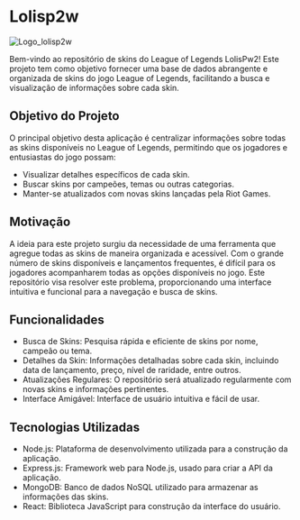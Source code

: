# Lolisp2w
![Logo_lolisp2w](https://github.com/fuzilo/lolisp2w/assets/19290063/06763cdb-c5da-4183-a548-72b0fc0ccd57)


Bem-vindo ao repositório de skins do League of Legends LolisPw2! 
Este projeto tem como objetivo fornecer uma base de dados abrangente e organizada de skins do jogo League of Legends, facilitando a busca e visualização de informações sobre cada skin.

## Objetivo do Projeto
O principal objetivo desta aplicação é centralizar informações sobre todas as skins disponíveis no League of Legends, permitindo que os jogadores e entusiastas do jogo possam:
- Visualizar detalhes específicos de cada skin.
- Buscar skins por campeões, temas ou outras categorias.
- Manter-se atualizados com novas skins lançadas pela Riot Games.

## Motivação
A ideia para este projeto surgiu da necessidade de uma ferramenta que agregue todas as skins de maneira organizada e acessível. 
Com o grande número de skins disponíveis e lançamentos frequentes, é difícil para os jogadores acompanharem todas as opções disponíveis no jogo. 
Este repositório visa resolver este problema, proporcionando uma interface intuitiva e funcional para a navegação e busca de skins.

## Funcionalidades
- Busca de Skins: Pesquisa rápida e eficiente de skins por nome, campeão ou tema.
- Detalhes da Skin: Informações detalhadas sobre cada skin, incluindo data de lançamento, preço, nível de raridade, entre outros.
- Atualizações Regulares: O repositório será atualizado regularmente com novas skins e informações pertinentes.
- Interface Amigável: Interface de usuário intuitiva e fácil de usar.

## Tecnologias Utilizadas
- Node.js: Plataforma de desenvolvimento utilizada para a construção da aplicação.
- Express.js: Framework web para Node.js, usado para criar a API da aplicação.
- MongoDB: Banco de dados NoSQL utilizado para armazenar as informações das skins.
- React: Biblioteca JavaScript para construção da interface do usuário.

